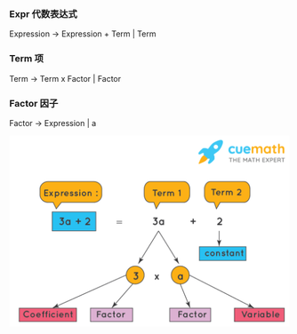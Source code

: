 ### Expr  代数表达式

Expression -> Expression + Term | Term

### Term  项

Term -> Term x Factor | Factor

### Factor 因子

Factor -> Expression | a

![expr-term-factor](https://raw.githubusercontent.com/anlijiu/doc/assets/expression-term-factor-coefficient.png)
